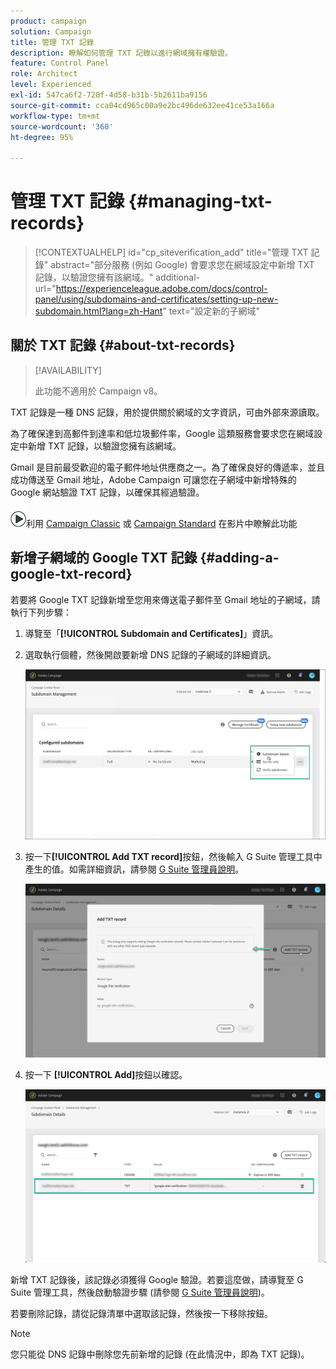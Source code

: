 ```yaml
---
product: campaign
solution: Campaign
title: 管理 TXT 記錄
description: 瞭解如何管理 TXT 記錄以進行網域擁有權驗證。
feature: Control Panel
role: Architect
level: Experienced
exl-id: 547ca6f2-720f-4d58-b31b-5b2611ba9156
source-git-commit: cca04cd965c00a9e2bc496de632ee41ce53a166a
workflow-type: tm+mt
source-wordcount: '360'
ht-degree: 95%

---
```


# 管理 TXT 記錄 {#managing-txt-records}

>[!CONTEXTUALHELP]
>id="cp_siteverification_add"
>title="管理 TXT 記錄"
>abstract="部分服務 (例如 Google) 會要求您在網域設定中新增 TXT 記錄，以驗證您擁有該網域。"
>additional-url="https://experienceleague.adobe.com/docs/control-panel/using/subdomains-and-certificates/setting-up-new-subdomain.html?lang=zh-Hant" text="設定新的子網域"

## 關於 TXT 記錄 {#about-txt-records}

>[!AVAILABILITY]
>
>此功能不適用於 Campaign v8。

TXT 記錄是一種 DNS 記錄，用於提供關於網域的文字資訊，可由外部來源讀取。

為了確保達到高郵件到達率和低垃圾郵件率，Google 這類服務會要求您在網域設定中新增 TXT 記錄，以驗證您擁有該網域。

Gmail 是目前最受歡迎的電子郵件地址供應商之一。為了確保良好的傳遞率，並且成功傳送至 Gmail 地址，Adobe Campaign 可讓您在子網域中新增特殊的 Google 網站驗證 TXT 記錄，以確保其經過驗證。

![](assets/do-not-localize/how-to-video.png)利用 [Campaign Classic](https://experienceleague.adobe.com/docs/campaign-classic-learn/control-panel/subdomains-and-certificates/google-txt-record-management.html#subdomains-and-certificates) 或 [Campaign Standard](https://experienceleague.adobe.com/docs/campaign-standard-learn/control-panel/subdomains-and-certificates/google-txt-record-management.html#subdomains-and-certificates) 在影片中瞭解此功能

## 新增子網域的 Google TXT 記錄 {#adding-a-google-txt-record}

若要將 Google TXT 記錄新增至您用來傳送電子郵件至 Gmail 地址的子網域，請執行下列步驟：

1. 導覽至「**[!UICONTROL Subdomain and Certificates]**」資訊。

1. 選取執行個體，然後開啟要新增 DNS 記錄的子網域的詳細資訊。

   ![](assets/txt_subdomaindetails.png)

1. 按一下&#x200B;**[!UICONTROL Add TXT record]**&#x200B;按鈕，然後輸入 G Suite 管理工具中產生的值。如需詳細資訊，請參閱 [G Suite 管理員說明](https://support.google.com/a/answer/183895)。

   ![](assets/txt_addtxt.png)

1. 按一下 **[!UICONTROL Add]**&#x200B;按鈕以確認。

   ![](assets/txt_txtadded.png)

新增 TXT 記錄後，該記錄必須獲得 Google 驗證。若要這麼做，請導覽至 G Suite 管理工具，然後啟動驗證步驟 (請參閱 [G Suite 管理員說明](https://support.google.com/a/answer/183895))。

若要刪除記錄，請從記錄清單中選取該記錄，然後按一下移除按鈕。

>[!NOTE]
>
>您只能從 DNS 記錄中刪除您先前新增的記錄 (在此情況中，即為 TXT 記錄)。
